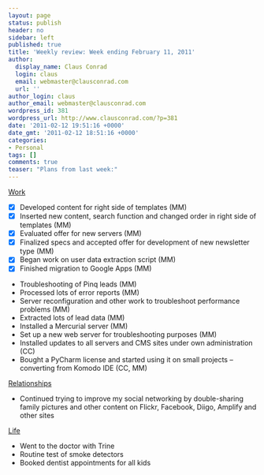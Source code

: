 ```yaml
---
layout: page
status: publish
header: no
sidebar: left
published: true
title: 'Weekly review: Week ending February 11, 2011'
author:
  display_name: Claus Conrad
  login: claus
  email: webmaster@clausconrad.com
  url: ''
author_login: claus
author_email: webmaster@clausconrad.com
wordpress_id: 381
wordpress_url: http://www.clausconrad.com/?p=381
date: '2011-02-12 19:51:16 +0000'
date_gmt: '2011-02-12 18:51:16 +0000'
categories:
- Personal
tags: []
comments: true
teaser: "Plans from last week:"
---
```

<span style="text-decoration: underline">Work</span>

*   [X] Developed content for right side of templates (MM)
*   [X] Inserted new content, search function and changed order in right side of templates (MM)
*   [X] Evaluated offer for new servers (MM)
*   [X] Finalized specs and accepted offer for development of new newsletter type (MM)
*   [X] Began work on user data extraction script (MM)
*   [X] Finished migration to Google Apps (MM)
*   Troubleshooting of Pinq leads (MM)
*   Processed lots of error reports (MM)
*   Server reconfiguration and other work to troubleshoot performance problems (MM)
*   Extracted lots of lead data (MM)
*   Installed a Mercurial server (MM)
*   Set up a new web server for troubleshooting purposes (MM)
*   Installed updates to all servers and CMS sites under own administration (CC)
*   Bought a PyCharm license and started using it on small projects – converting from Komodo IDE (CC, MM)

<span style="text-decoration: underline">Relationships</span>

*   Continued trying to improve my social networking by double-sharing family pictures and other content on Flickr, Facebook, Diigo, Amplify and other sites

<span style="text-decoration: underline">Life</span>

*   Went to the doctor with Trine
*   Routine test of smoke detectors
*   Booked dentist appointments for all kids
